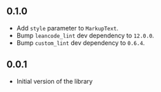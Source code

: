 ## 0.1.0

- Add `style` parameter to `MarkupText`.
- Bump `leancode_lint` dev dependency to `12.0.0`.
- Bump `custom_lint` dev dependency to `0.6.4`.

## 0.0.1

- Initial version of the library
